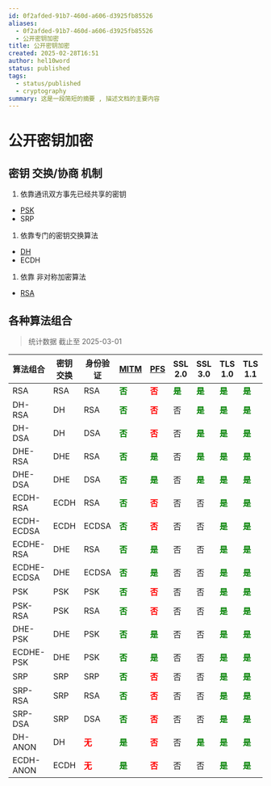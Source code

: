 ```yaml
---
id: 0f2afded-91b7-460d-a606-d3925fb85526
aliases:
  - 0f2afded-91b7-460d-a606-d3925fb85526
  - 公开密钥加密
title: 公开密钥加密
created: 2025-02-28T16:51
author: hel10word
status: published
tags:
  - status/published
  - cryptography
summary: 这是一段简短的摘要 , 描述文档的主要内容
---
```


# 公开密钥加密

## 密钥 交换/协商 机制

1. 依靠通讯双方事先已经共享的密钥
- [PSK](../PSK/PSK.md)
- SRP

1. 依靠专门的密钥交换算法
- [DH](../DH/DH.md)
- ECDH

1. 依靠 非对称加密算法
- [RSA](../RSA/RSA.md)

## 各种算法组合

> 统计数据 截止至 2025-03-01 

| 算法组合        | 密钥交换 | 身份验证                        | [MITM](https://en.wikipedia.org/wiki/Man-in-the-middle_attack) | [PFS](https://en.wikipedia.org/wiki/Forward_secrecy) | SSL 2.0                       | SSL 3.0                       | TLS 1.0                       | TLS 1.1                       | TLS 1.2                       | TLS 1.3                       |
| ----------- | ---- | --------------------------- | -------------------------------------------------------------- | ---------------------------------------------------- | ----------------------------- | ----------------------------- | ----------------------------- | ----------------------------- | ----------------------------- | ----------------------------- |
| RSA         | RSA  | RSA                         | <b style="color:green;">否</b>                                  | <b style="color:red;">否</b>                          | <b style="color:green;">是</b> | <b style="color:green;">是</b> | <b style="color:green;">是</b> | <b style="color:green;">是</b> | <b style="color:green;">是</b> | 否                             |
| DH-RSA      | DH   | RSA                         | <b style="color:green;">否</b>                                  | <b style="color:red;">否</b>                          | 否                             | <b style="color:green;">是</b> | <b style="color:green;">是</b> | <b style="color:green;">是</b> | <b style="color:green;">是</b> | 否                             |
| DH-DSA      | DH   | DSA                         | <b style="color:green;">否</b>                                  | <b style="color:red;">否</b>                          | 否                             | <b style="color:green;">是</b> | <b style="color:green;">是</b> | <b style="color:green;">是</b> | <b style="color:green;">是</b> | 否                             |
| DHE-RSA     | DHE  | RSA                         | <b style="color:green;">否</b>                                  | <b style="color:green;">是</b>                        | 否                             | <b style="color:green;">是</b> | <b style="color:green;">是</b> | <b style="color:green;">是</b> | <b style="color:green;">是</b> | <b style="color:green;">是</b> |
| DHE-DSA     | DHE  | DSA                         | <b style="color:green;">否</b>                                  | <b style="color:green;">是</b>                        | 否                             | <b style="color:green;">是</b> | <b style="color:green;">是</b> | <b style="color:green;">是</b> | <b style="color:green;">是</b> | 否                             |
| ECDH-RSA    | ECDH | RSA                         | <b style="color:green;">否</b>                                  | <b style="color:red;">否</b>                          | 否                             | 否                             | <b style="color:green;">是</b> | <b style="color:green;">是</b> | <b style="color:green;">是</b> | 否                             |
| ECDH-ECDSA  | ECDH | ECDSA                       | <b style="color:green;">否</b>                                  | <b style="color:red;">否</b>                          | 否                             | 否                             | <b style="color:green;">是</b> | <b style="color:green;">是</b> | <b style="color:green;">是</b> | 否                             |
| ECDHE-RSA   | DHE  | RSA                         | <b style="color:green;">否</b>                                  | <b style="color:green;">是</b>                        | 否                             | 否                             | <b style="color:green;">是</b> | <b style="color:green;">是</b> | <b style="color:green;">是</b> | <b style="color:green;">是</b> |
| ECDHE-ECDSA | DHE  | ECDSA                       | <b style="color:green;">否</b>                                  | <b style="color:green;">是</b>                        | 否                             | 否                             | <b style="color:green;">是</b> | <b style="color:green;">是</b> | <b style="color:green;">是</b> | <b style="color:green;">是</b> |
| PSK         | PSK  | PSK                         | <b style="color:green;">否</b>                                  | <b style="color:red;">否</b>                          | 否                             | 否                             | <b style="color:green;">是</b> | <b style="color:green;">是</b> | <b style="color:green;">是</b> |  ?                              |
| PSK-RSA     | PSK  | RSA                         | <b style="color:green;">否</b>                                  | <b style="color:red;">否</b>                          | 否                             | 否                             | <b style="color:green;">是</b> | <b style="color:green;">是</b> | <b style="color:green;">是</b> |  ?                              |
| DHE-PSK     | DHE  | PSK                         | <b style="color:green;">否</b>                                  | <b style="color:green;">是</b>                        | 否                             | 否                             | <b style="color:green;">是</b> | <b style="color:green;">是</b> | <b style="color:green;">是</b> |  ?                              |
| ECDHE-PSK   | DHE  | PSK                         | <b style="color:green;">否</b>                                  | <b style="color:green;">是</b>                        | 否                             | 否                             | <b style="color:green;">是</b> | <b style="color:green;">是</b> | <b style="color:green;">是</b> |  ?                              |
| SRP         | SRP  | SRP                         | <b style="color:green;">否</b>                                  | <b style="color:red;">否</b>                          | 否                             | 否                             | <b style="color:green;">是</b> | <b style="color:green;">是</b> | <b style="color:green;">是</b> |  ?                              |
| SRP-RSA     | SRP  | RSA                         | <b style="color:green;">否</b>                                  | <b style="color:red;">否</b>                          | 否                             | 否                             | <b style="color:green;">是</b> | <b style="color:green;">是</b> | <b style="color:green;">是</b> |  ?                              |
| SRP-DSA     | SRP  | DSA                         | <b style="color:green;">否</b>                                  | <b style="color:red;">否</b>                          | 否                             | 否                             | <b style="color:green;">是</b> | <b style="color:green;">是</b> | <b style="color:green;">是</b> | 否                             |
| DH-ANON     | DH   | <b style="color:red;">无</b> | <b style="color:green;">是</b>                                  | <b style="color:red;">否</b>                          | 否                             | <b style="color:green;">是</b> | <b style="color:green;">是</b> | <b style="color:green;">是</b> | <b style="color:green;">是</b> | 否                             |
| ECDH-ANON   | ECDH | <b style="color:red;">无</b> | <b style="color:green;">是</b>                                  | <b style="color:red;">否</b>                          | 否                             | 否                             | <b style="color:green;">是</b> | <b style="color:green;">是</b> | <b style="color:green;">是</b> | 否                             |
